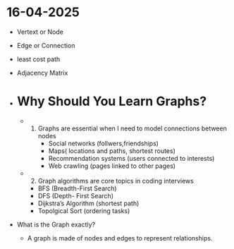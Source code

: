 # 16-04-2025

- Vertext or Node

- Edge or Connection

- least cost path

- Adjacency Matrix

- # Why Should You Learn Graphs?

  - 1. Graphs are essential when I need to model connections between nodes
       - Social networks (follwers,friendships)
       - Maps( locations and paths, shortest routes)
       - Recommendation systems (users connected to interests)
       - Web crawling (pages linked to other pages)

  - 2. Graph algorithms are core topics in coding interviews
    - BFS (Breadth-First Search)
    - DFS (Depth- First Search)
    - Dijkstra’s Algorithm (shortest path)
    - Topolgical Sort (ordering tasks)

- What is the Graph exactly?
  - A graph is made of nodes and edges to represent relationships.
